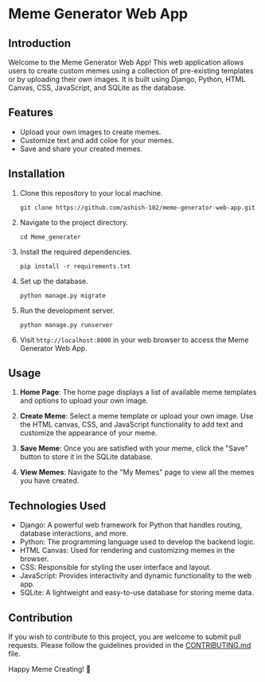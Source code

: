 # Meme Generator Web App

## Introduction

Welcome to the Meme Generator Web App! This web application allows users to create custom memes using a collection of pre-existing templates or by uploading their own images. It is built using Django, Python, HTML Canvas, CSS, JavaScript, and SQLite as the database.

## Features

- Upload your own images to create memes.
- Customize text and add coloe for your memes.
- Save and share your created memes.

## Installation

1. Clone this repository to your local machine.
   ```
   git clone https://github.com/ashish-102/meme-generator-web-app.git
   ```

2. Navigate to the project directory.
   ```
   cd Meme_generater
   ```

3. Install the required dependencies.
   ```
   pip install -r requirements.txt
   ```

4. Set up the database.
   ```
   python manage.py migrate
   ```

5. Run the development server.
   ```
   python manage.py runserver
   ```

6. Visit `http://localhost:8000` in your web browser to access the Meme Generator Web App.

## Usage

1. **Home Page**: The home page displays a list of available meme templates and options to upload your own image.

2. **Create Meme**: Select a meme template or upload your own image. Use the HTML canvas, CSS, and JavaScript functionality to add text and customize the appearance of your meme.

3. **Save Meme**: Once you are satisfied with your meme, click the "Save" button to store it in the SQLite database.

4. **View Memes**: Navigate to the "My Memes" page to view all the memes you have created.

## Technologies Used

- Django: A powerful web framework for Python that handles routing, database interactions, and more.
- Python: The programming language used to develop the backend logic.
- HTML Canvas: Used for rendering and customizing memes in the browser.
- CSS: Responsible for styling the user interface and layout.
- JavaScript: Provides interactivity and dynamic functionality to the web app.
- SQLite: A lightweight and easy-to-use database for storing meme data.

## Contribution

If you wish to contribute to this project, you are welcome to submit pull requests. Please follow the guidelines provided in the [CONTRIBUTING.md](CONTRIBUTING.md) file.

Happy Meme Creating! 🎉
